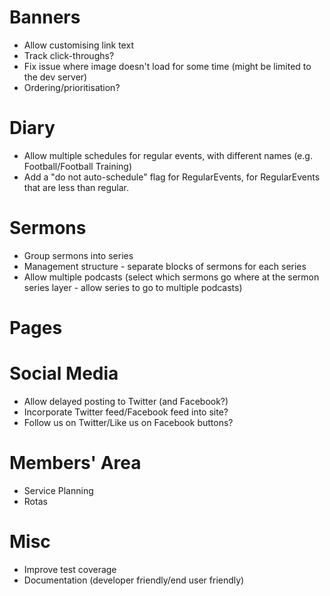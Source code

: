 # Banners

* Allow customising link text
* Track click-throughs?
* Fix issue where image doesn't load for some time (might be limited to the
  dev server)
* Ordering/prioritisation?

# Diary

* Allow multiple schedules for regular events, with different names (e.g.
  Football/Football Training)
* Add a "do not auto-schedule" flag for RegularEvents, for RegularEvents that
  are less than regular.

# Sermons

* Group sermons into series
* Management structure - separate blocks of sermons for each series
* Allow multiple podcasts (select which sermons go where at the sermon series
  layer - allow series to go to multiple podcasts)

# Pages

# Social Media

* Allow delayed posting to Twitter (and Facebook?)
* Incorporate Twitter feed/Facebook feed into site?
* Follow us on Twitter/Like us on Facebook buttons?

# Members' Area

* Service Planning
* Rotas

# Misc

* Improve test coverage
* Documentation (developer friendly/end user friendly)
